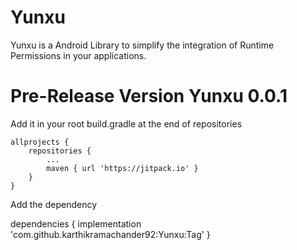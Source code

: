 # Yunxu
Yunxu is a Android Library to simplify the integration of Runtime Permissions in your applications.

# Pre-Release Version Yunxu 0.0.1

Add it in your root build.gradle at the end of repositories

	allprojects {
		repositories {
			...
			maven { url 'https://jitpack.io' }
		}
	}


Add the dependency

  dependencies {
	        implementation 'com.github.karthikramachander92:Yunxu:Tag'
	}
